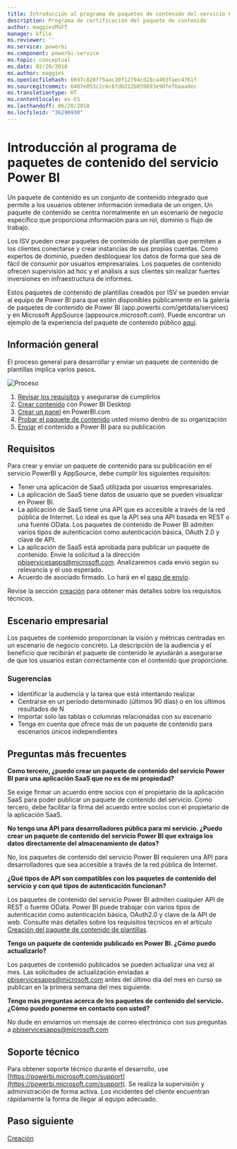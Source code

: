 ```yaml
---
title: Introducción al programa de paquetes de contenido del servicio Power BI
description: Programa de certificación del paquete de contenido
author: maggiesMSFT
manager: kfile
ms.reviewer: ''
ms.service: powerbi
ms.component: powerbi-service
ms.topic: conceptual
ms.date: 02/20/2018
ms.author: maggies
ms.openlocfilehash: 6697c820ff5aac30f12794cd28ca403faec4761f
ms.sourcegitcommit: 6407e053c2c6c6fdb212b059693e90fefbaaadec
ms.translationtype: HT
ms.contentlocale: es-ES
ms.lasthandoff: 06/20/2018
ms.locfileid: "36290930"
---
```

# <a name="overview-of-the-power-bi-service-content-pack-program"></a>Introducción al programa de paquetes de contenido del servicio Power BI
Un paquete de contenido es un conjunto de contenido integrado que permite a los usuarios obtener información inmediata de un origen. Un paquete de contenido se centra normalmente en un escenario de negocio específico que proporciona información para un rol, dominio o flujo de trabajo.

Los ISV pueden crear paquetes de contenido de plantillas que permiten a los clientes conectarse y crear instancias de sus propias cuentas. Como expertos de dominio, pueden desbloquear los datos de forma que sea de fácil de consumir por usuarios empresariales. Los paquetes de contenido ofrecen supervisión ad hoc y el análisis a sus clientes sin realizar fuertes inversiones en infraestructura de informes. 

Estos paquetes de contenido de plantillas creados por ISV se pueden enviar al equipo de Power BI para que estén disponibles públicamente en la galería de paquetes de contenido de Power BI (app.powerbi.com/getdata/services) y en Microsoft AppSource (appsource.microsoft.com). Puede encontrar un ejemplo de la experiencia del paquete de contenido público [aquí](template-content-pack-experience.md).

## <a name="overview"></a>Información general
El proceso general para desarrollar y enviar un paquete de contenido de plantillas implica varios pasos.

 ![Proceso](media/service-content-pack-overview/developer-content-pack-overview.png)

1. [Revisar los requisitos](#requirements) y asegurarse de cumplirlos
2. [Crear contenido](template-content-pack-authoring.md#queries) con Power BI Desktop
3. [Crear un panel](template-content-pack-authoring.md#dashboard) en PowerBI.com
4. [Probar el paquete de contenido](template-content-pack-testing.md) usted mismo dentro de su organización
5. [Enviar](template-content-pack-testing.md#submission) el contenido a Power BI para su publicación

<a name="requirements"></a>

## <a name="requirements"></a>Requisitos
Para crear y enviar un paquete de contenido para su publicación en el servicio PowerBI y AppSource, debe cumplir los siguientes requisitos:

* Tener una aplicación de SaaS utilizada por usuarios empresariales.
* La aplicación de SaaS tiene datos de usuario que se pueden visualizar en Power BI.
* La aplicación de SaaS tiene una API que es accesible a través de la red pública de Internet. Lo ideal es que la API sea una API basada en REST o una fuente OData. Los paquetes de contenido de Power BI admiten varios tipos de autenticación como autenticación básica, OAuth 2.0 y clave de API. 
* La aplicación de SaaS está aprobada para publicar un paquete de contenido. Envíe la solicitud a la dirección pbiservicesapps@microsoft.com. Analizaremos cada envío según su relevancia y el uso esperado. 
* Acuerdo de asociado firmado. Lo hará en el [paso de envío](template-content-pack-testing.md#submission).

Revise la sección [creación](template-content-pack-authoring.md) para obtener más detalles sobre los requisitos técnicos.

## <a name="business-scenario"></a>Escenario empresarial
Los paquetes de contenido proporcionan la visión y métricas centradas en un escenario de negocio concreto. La descripción de la audiencia y el beneficio que recibirán el paquete de contenido le ayudarán a asegurarse de que los usuarios están correctamente con el contenido que proporcione.

### <a name="tips"></a>Sugerencias
* Identificar la audiencia y la tarea que está intentando realizar  
* Centrarse en un período determinado (últimos 90 días) o en los últimos resultados de N  
* Importar solo las tablas o columnas relacionadas con su escenario  
* Tenga en cuenta que ofrece más de un paquete de contenido para escenarios únicos independientes  

## <a name="frequently-asked-questions"></a>Preguntas más frecuentes
**Como tercero, ¿puedo crear un paquete de contenido del servicio Power BI para una aplicación SaaS que no es de mi propiedad?**

Se exige firmar un acuerdo entre socios con el propietario de la aplicación SaaS para poder publicar un paquete de contenido del servicio. Como tercero, debe facilitar la firma del acuerdo entre socios con el propietario de la aplicación SaaS.

**No tengo una API para desarrolladores pública para mi servicio. ¿Puedo crear un paquete de contenido del servicio Power BI que extraiga los datos directamente del almacenamiento de datos?**

No, los paquetes de contenido del servicio Power BI requieren una API para desarrolladores que sea accesible a través de la red pública de Internet.

**¿Qué tipos de API son compatibles con los paquetes de contenido del servicio y con qué tipos de autenticación funcionan?**

Los paquetes de contenido del servicio Power BI admiten cualquier API de REST o fuente OData. Power BI puede trabajar con varios tipos de autenticación como autenticación básica, OAuth2.0 y clave de la API de web. Consulte más detalles sobre los requisitos técnicos en el artículo [Creación del paquete de contenido de plantillas](template-content-pack-authoring.md#dashboard).

**Tengo un paquete de contenido publicado en Power BI. ¿Cómo puedo actualizarlo?**

Los paquetes de contenido publicados se pueden actualizar una vez al mes. Las solicitudes de actualización enviadas a [pbiservicesapps@microsoft.com](mailto:pbiservicesapps@microsoft.com) antes del último día del mes en curso se publican en la primera semana del mes siguiente.

**Tengo más preguntas acerca de los paquetes de contenido del servicio. ¿Cómo puedo ponerme en contacto con usted?**

No dude en enviarnos un mensaje de correo electrónico con sus preguntas a [pbiservicesapps@microsoft.com](mailto:pbiservicesapps@microsoft.com)

## <a name="support"></a>Soporte técnico
Para obtener soporte técnico durante el desarrollo, use [https://powerbi.microsoft.com/support](https://powerbi.microsoft.com/support). Se realiza la supervisión y administración de forma activa. Los incidentes del cliente encuentran rápidamente la forma de llegar al equipo adecuado.

## <a name="next-step"></a>Paso siguiente
[Creación](template-content-pack-authoring.md)

